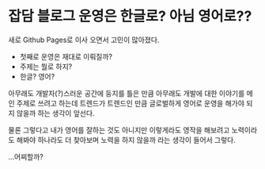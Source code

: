 # 잡담 블로그 운영은 한글로? 아님 영어로??


새로 Github Pages로 이사 오면서 고민이 많아졌다.

* 첫째로 운영은 재대로 이뤄질까?
* 주제는 뭘로 하지?
* 한글? 영어?

아무래도 개발자(?)스러운 공간에 둥지를 틀은 만큼 아무래도 개발에 대한 이야기를 메인 주제로 쓰려고 하는데 트렌드가 트렌드인 만큼 글로벌하게 영어로 운영을 해가야 되지 않을까 하는 생각이 앞선다.

물론 그렇다고 내가 영어를 잘하는 것도 아니지만 이렇게라도 영작을 해보려고 노력이라도 해봐야 하나라도 더 찾아보며 노력을 하지 않을까 라는 생각이 들어서 그렇다.

...어찌할까?
